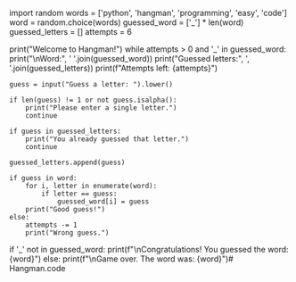 import random
words = ['python', 'hangman', 'programming', 'easy', 'code']
word = random.choice(words)
guessed_word = ['_'] * len(word)
guessed_letters = []
attempts = 6

print("Welcome to Hangman!")
while attempts > 0 and '_' in guessed_word:
    print("\nWord:", ' '.join(guessed_word))
    print("Guessed letters:", ', '.join(guessed_letters))
    print(f"Attempts left: {attempts}")

    guess = input("Guess a letter: ").lower()

    if len(guess) != 1 or not guess.isalpha():
        print("Please enter a single letter.")
        continue

    if guess in guessed_letters:
        print("You already guessed that letter.")
        continue

    guessed_letters.append(guess)

    if guess in word:
        for i, letter in enumerate(word):
            if letter == guess:
                guessed_word[i] = guess
        print("Good guess!")
    else:
        attempts -= 1
        print("Wrong guess.")
if '_' not in guessed_word:
    print(f"\nCongratulations! You guessed the word: {word}")
else:
    print(f"\nGame over. The word was: {word}")# Hangman.code
